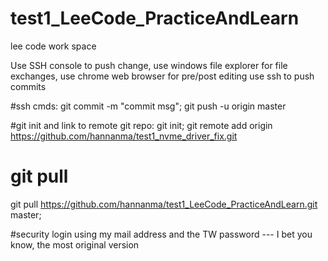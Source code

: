 test1_LeeCode_PracticeAndLearn
==============================

lee code work space



Use SSH console to push change, 
use windows file explorer for file exchanges, 
use chrome web browser for pre/post editing
use ssh to push commits

#ssh cmds:
git commit -m "commit msg"; 
git push -u origin master




#git init and link to remote git repo:
git init; 
git remote add origin https://github.com/hannanma/test1_nvme_driver_fix.git

# git pull
git pull https://github.com/hannanma/test1_LeeCode_PracticeAndLearn.git master;

#security
login using my mail address and the TW password --- I bet you know, the most original version
